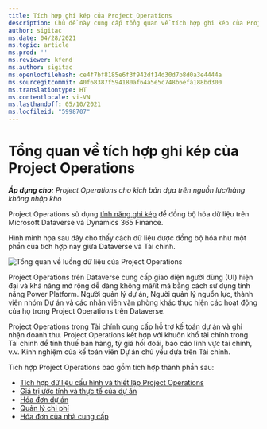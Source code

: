 ```yaml
---
title: Tích hợp ghi kép của Project Operations
description: Chủ đề này cung cấp tổng quan về tích hợp ghi kép của Project Operations.
author: sigitac
ms.date: 04/28/2021
ms.topic: article
ms.prod: ''
ms.reviewer: kfend
ms.author: sigitac
ms.openlocfilehash: ce4f7bf8185e6f3f942df14d30d7b8d0a3e4444a
ms.sourcegitcommit: 40f68387f594180af64a5e5c748b6efa188bd300
ms.translationtype: HT
ms.contentlocale: vi-VN
ms.lasthandoff: 05/10/2021
ms.locfileid: "5998707"
---
```

# <a name="project-operations-dual-write-integration-overview"></a>Tổng quan về tích hợp ghi kép của Project Operations

_**Áp dụng cho:** Project Operations cho kịch bản dựa trên nguồn lực/hàng không nhập kho_

Project Operations sử dụng [tính năng ghi kép](/dynamics365/fin-ops-core/dev-itpro/data-entities/dual-write/dual-write-home-page) để đồng bộ hóa dữ liệu trên Microsoft Dataverse và Dynamics 365 Finance.

Hình minh họa sau đây cho thấy cách dữ liệu được đồng bộ hóa như một phần của tích hợp này giữa Dataverse và Tài chính.

![Tổng quan về luồng dữ liệu của Project Operations](./media/ProjectOperationsFlows.jpg)

Project Operations trên Dataverse cung cấp giao diện người dùng (UI) hiện đại và khả năng mở rộng dễ dàng không mã/ít mã bằng cách sử dụng tính năng Power Platform. Người quản lý dự án, Người quản lý nguồn lực, thành viên nhóm Dự án và các nhân viên văn phòng khác thực hiện các hoạt động của họ trong Project Operations trên Dataverse.

Project Operations trong Tài chính cung cấp hỗ trợ kế toán dự án và ghi nhận doanh thu. Project Operations kết hợp với khuôn khổ tài chính trong Tài chính để tính thuế bán hàng, tỷ giá hối đoái, báo cáo lĩnh vực tài chính, v.v. Kinh nghiệm của kế toán viên Dự án chủ yếu dựa trên Tài chính.

Tích hợp Project Operations bao gồm tích hợp thành phần sau:


- [Tích hợp dữ liệu cấu hình và thiết lập Project Operations](resource-dual-write-setup-integration.md) 
- [Giá trị ước tính và thực tế của dự án](resource-dual-write-estimates-actuals.md)
- [Hóa đơn dự án](resource-dual-write-project-invoice.md)
- [Quản lý chi phí](resource-dual-write-expense.md)
- [Hóa đơn của nhà cung cấp](resource-dual-write-vendor-invoice.md)
